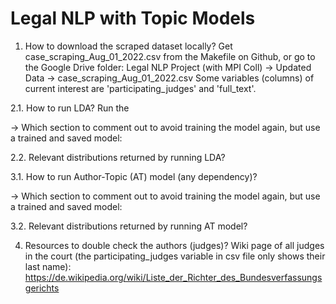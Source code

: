 # Legal NLP with Topic Models
1. How to download the scraped dataset locally?
Get case_scraping_Aug_01_2022.csv from the Makefile on Github, or go to the Google Drive folder: 
Legal NLP Project (with MPI Coll) -> Updated Data -> case_scraping_Aug_01_2022.csv
Some variables (columns) of current interest are 'participating_judges' and 'full_text'.

2.1. How to run LDA?
Run the

-> Which section to comment out to avoid training the model again, but use a trained and saved model:

2.2. Relevant distributions returned by running LDA?


3.1. How to run Author-Topic (AT) model (any dependency)?

-> Which section to comment out to avoid training the model again, but use a trained and saved model:

3.2. Relevant distributions returned by running AT model?

4. Resources to double check the authors (judges)?
Wiki page of all judges in the court (the participating_judges variable in csv file only shows their last name): https://de.wikipedia.org/wiki/Liste_der_Richter_des_Bundesverfassungsgerichts



